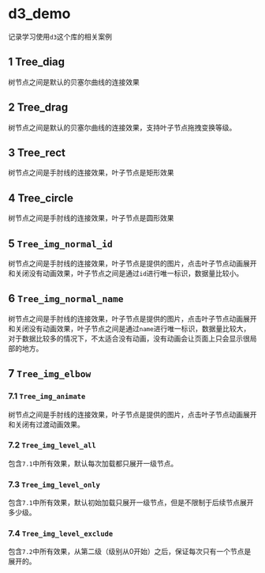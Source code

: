 # d3_demo

记录学习使用`d3`这个库的相关案例

## 1 Tree_diag

 树节点之间是默认的贝塞尔曲线的连接效果

## 2 Tree_drag

 树节点之间是默认的贝塞尔曲线的连接效果，支持叶子节点拖拽变换等级。

## 3 Tree_rect

 树节点之间是手肘线的连接效果，叶子节点是矩形效果

## 4 Tree_circle

 树节点之间是手肘线的连接效果，叶子节点是圆形效果

## 5 `Tree_img_normal_id`

 树节点之间是手肘线的连接效果，叶子节点是提供的图片，点击叶子节点动画展开和关闭没有动画效果，叶子节点之间是通过`id`进行唯一标识，数据量比较小。

## 6 `Tree_img_normal_name`

 树节点之间是手肘线的连接效果，叶子节点是提供的图片，点击叶子节点动画展开和关闭没有动画效果，叶子节点之间是通过`name`进行唯一标识，数据量比较大，对于数据比较多的情况下，不太适合没有动画，没有动画会让页面上只会显示很局部的地方。

## 7 `Tree_img_elbow`

### 7.1 `Tree_img_animate`

 树节点之间是手肘线的连接效果，叶子节点是提供的图片，点击叶子节点动画展开和关闭有过渡动画效果。

### 7.2 `Tree_img_level_all`

 包含`7.1`中所有效果，默认每次加载都只展开一级节点。

### 7.3 `Tree_img_level_only`

 包含`7.1`中所有效果，默认初始加载只展开一级节点，但是不限制于后续节点展开多少级。

### 7.4 `Tree_img_level_exclude`

 包含`7.2`中所有效果，从第二级（级别从0开始）之后，保证每次只有一个节点是展开的。
